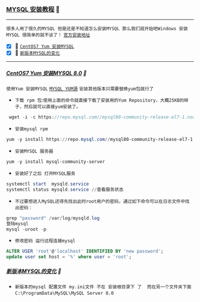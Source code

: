 ### [MYSQL 安装教程](#top) <b id="top"></b> :maple_leaf:

----
`很多人用了很久的MYSQL 但是还是不知道怎么安装MYSQL 那么我们就开始吧Windows 安装MYSQL 很简单的就不谈了！` [`官方安装地址`](https://dev.mysql.com/doc/refman/8.0/en/installing.html)

- [x] :maple_leaf: [`CentOS7 Yum 安装MYSQL`](#notice)
- [x] :maple_leaf: [`新版本MYSQL的变化`](#change)

------
##### [CentOS7 Yum 安装MYSQL 8.0](#top)  :maple_leaf: <b id="notice"></b> 
`使用Yum 安装MYSQL` [`MYSQL YUM源`](https://dev.mysql.com/downloads/repo/yum/) `安装其他版本只需要替换yum包就行了`
* `下载 rpm 包`:`使用上面的命令就直接下载了安装用的Yum Repository，大概25KB的样子，然后就可以直接yum安装了。`
```c#
 wget -i -c https://repo.mysql.com//mysql80-community-release-el7-1.noarch.rpm
```
* `安装mysql rpm`
```powershell
yum -y install https://repo.mysql.com//mysql80-community-release-el7-1.noarch.rpm
```
* `安装MYSQL 服务器`
```powershell
yum -y install mysql-community-server
```
* `安装好了之后 打开MYSQL服务 `
```powershell
systemctl start  mysqld.service
systemctl status mysqld.service //查看服务状态
```
* `不过要想进入MySQL还得先找出此时root用户的密码，通过如下命令可以在日志文件中找出密码：`
```c#
grep "password" /var/log/mysqld.log
登陆mysql
mysql -uroot -p  
```
* `修改密码 运行远程连接mysql`
```sql
ALTER USER 'root'@'localhost' IDENTIFIED BY 'new password';
update user set host = '%' where user = 'root';
```
##### [新版本MYSQL的变化](#top)  :maple_leaf: <b id="change"></b> 
* `新版本的mysql 配置文件 my.ini文件 不在 安装根目录下 了  而在另一个文件夹下面 ` `C:\ProgramData\MySQL\MySQL Server 8.0`
